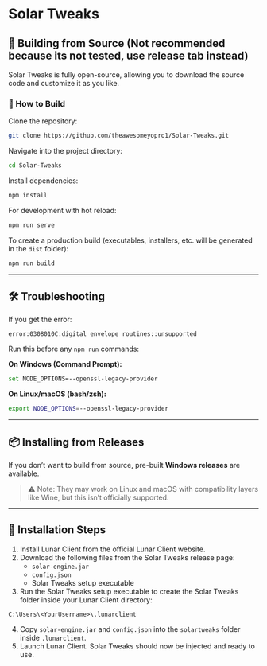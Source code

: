 # Solar Tweaks

## 🚧 Building from Source (Not recommended because its not tested, use release tab instead)

Solar Tweaks is fully open-source, allowing you to download the source code and customize it as you like.

### 🔧 How to Build

Clone the repository:

```bash
git clone https://github.com/theawesomeyopro1/Solar-Tweaks.git
```

Navigate into the project directory:

```bash
cd Solar-Tweaks
```

Install dependencies:

```bash
npm install
```

For development with hot reload:

```bash
npm run serve
```

To create a production build (executables, installers, etc. will be generated in the `dist` folder):

```bash
npm run build
```

---

## 🛠 Troubleshooting

If you get the error:

```
error:0308010C:digital envelope routines::unsupported
```

Run this before any `npm run` commands:

**On Windows (Command Prompt):**
```bash
set NODE_OPTIONS=--openssl-legacy-provider
```

**On Linux/macOS (bash/zsh):**
```bash
export NODE_OPTIONS=--openssl-legacy-provider
```

---

## 📦 Installing from Releases

If you don’t want to build from source, pre-built **Windows releases** are available.

> ⚠️ Note: They may work on Linux and macOS with compatibility layers like Wine, but this isn’t officially supported.

---

## 🧪 Installation Steps

1. Install Lunar Client from the official Lunar Client website.
2. Download the following files from the Solar Tweaks release page:
   - `solar-engine.jar`
   - `config.json`
   - Solar Tweaks setup executable
3. Run the Solar Tweaks setup executable to create the Solar Tweaks folder inside your Lunar Client directory:

```plaintext
C:\Users\<YourUsername>\.lunarclient
```

4. Copy `solar-engine.jar` and `config.json` into the `solartweaks` folder inside `.lunarclient`.
5. Launch Lunar Client. Solar Tweaks should now be injected and ready to use.
